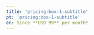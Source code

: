 ```yaml
---
title: 'pricing:box-1-subtitle'
pt: 'pricing:box-1-subtitle'
en: Since **USD 99** per month*
---
```


